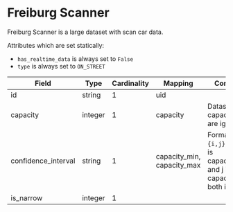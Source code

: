 # Freiburg Scanner

Freiburg Scanner is a large dataset with scan car data.

Attributes which are set statically:

* `has_realtime_data` is always set to `False`
* `type` is always set to `ON_STREET`


| Field               | Type    | Cardinality | Mapping                    | Comment                                                                          |
|---------------------|---------|-------------|----------------------------|----------------------------------------------------------------------------------|
| id                  | string  | 1           | uid                        |                                                                                  |
| capacity            | integer | 1           | capacity                   | Datasets with capacity 0 are ignored                                             |
| confidence_interval | string  | 1           | capacity_min, capacity_max | Format is `{i,j}`, where i is capacity_min and j is capacity_max, both integers. |
| is_narrow           | integer | 1           |                            |                                                                                  |
